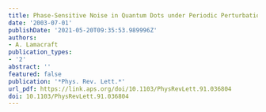 ```yaml
---
title: Phase-Sensitive Noise in Quantum Dots under Periodic Perturbation
date: '2003-07-01'
publishDate: '2021-05-20T09:35:53.989996Z'
authors:
- A. Lamacraft
publication_types:
- '2'
abstract: ''
featured: false
publication: '*Phys. Rev. Lett.*'
url_pdf: https://link.aps.org/doi/10.1103/PhysRevLett.91.036804
doi: 10.1103/PhysRevLett.91.036804
---
```


